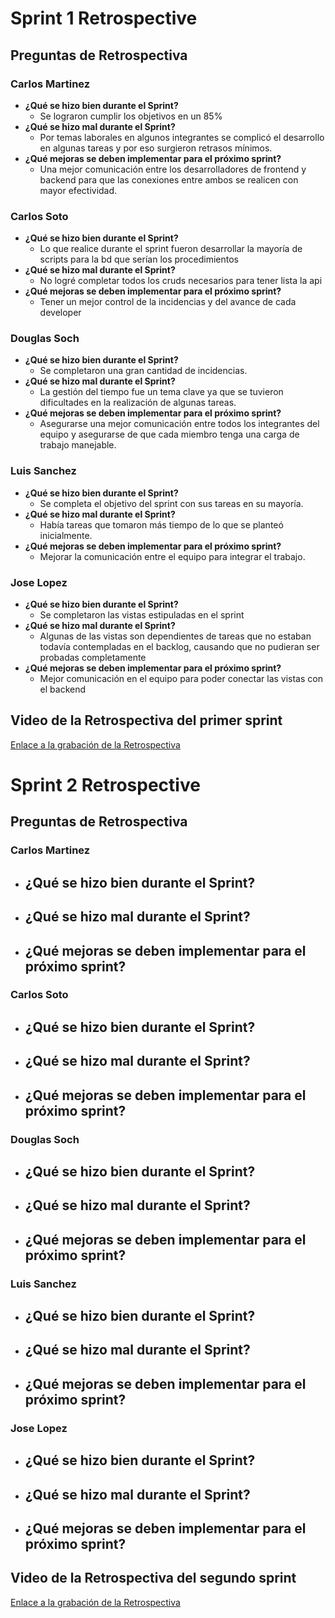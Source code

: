 # Sprint 1 Retrospective

## Preguntas de Retrospectiva

### Carlos Martinez
- **¿Qué se hizo bien durante el Sprint?**
  - Se lograron cumplir los objetivos en un 85%
- **¿Qué se hizo mal durante el Sprint?**
  - Por temas laborales en algunos integrantes se complicó el desarrollo en algunas tareas y por eso surgieron retrasos mínimos.
- **¿Qué mejoras se deben implementar para el próximo sprint?**
  - Una mejor comunicación entre los desarrolladores de frontend y backend para que las conexiones entre ambos se realicen con mayor efectividad. 

### Carlos Soto
- **¿Qué se hizo bien durante el Sprint?**
  - Lo que realice durante el sprint fueron desarrollar la mayoría de scripts para la bd que serían los procedimientos
- **¿Qué se hizo mal durante el Sprint?**
  - No logré completar todos los cruds necesarios para tener lista la api
- **¿Qué mejoras se deben implementar para el próximo sprint?**
  - Tener un mejor control de la incidencias y del avance de cada developer

### Douglas Soch
- **¿Qué se hizo bien durante el Sprint?**
  - Se completaron una gran cantidad de incidencias.
- **¿Qué se hizo mal durante el Sprint?**
  - La gestión del tiempo fue un tema clave ya que se tuvieron dificultades en la realización de algunas tareas.
- **¿Qué mejoras se deben implementar para el próximo sprint?**
  - Asegurarse una mejor comunicación entre todos los integrantes del equipo y asegurarse de que cada miembro tenga una carga de trabajo manejable.

### Luis Sanchez
- **¿Qué se hizo bien durante el Sprint?**
  - Se completa el objetivo del sprint con sus tareas en su mayoría.
- **¿Qué se hizo mal durante el Sprint?**
  - Había tareas que tomaron más tiempo de lo que se planteó inicialmente.
- **¿Qué mejoras se deben implementar para el próximo sprint?**
  - Mejorar la comunicación entre el equipo para integrar el trabajo.

### Jose Lopez
- **¿Qué se hizo bien durante el Sprint?**
  - Se completaron las vistas estipuladas en el sprint
- **¿Qué se hizo mal durante el Sprint?**
  - Algunas de las vistas son dependientes de tareas que no estaban todavía contempladas en el backlog, causando que no pudieran ser probadas completamente
- **¿Qué mejoras se deben implementar para el próximo sprint?**
  - Mejor comunicación en el equipo para poder conectar las vistas con el backend

## Video de la Retrospectiva del primer sprint
[Enlace a la grabación de la Retrospectiva](https://drive.google.com/file/d/1FEIwuk0sXGRCP5yIckgGJCUyhWzIVXTZ/view?usp=sharing)


# Sprint 2 Retrospective

## Preguntas de Retrospectiva

### Carlos Martinez
- **¿Qué se hizo bien durante el Sprint?**
  - 
- **¿Qué se hizo mal durante el Sprint?**
  - 
- **¿Qué mejoras se deben implementar para el próximo sprint?**
  -  

### Carlos Soto
- **¿Qué se hizo bien durante el Sprint?**
  - 
- **¿Qué se hizo mal durante el Sprint?**
  - 
- **¿Qué mejoras se deben implementar para el próximo sprint?**
  - 

### Douglas Soch
- **¿Qué se hizo bien durante el Sprint?**
  - 
- **¿Qué se hizo mal durante el Sprint?**
  - 
- **¿Qué mejoras se deben implementar para el próximo sprint?**
  - 

### Luis Sanchez
- **¿Qué se hizo bien durante el Sprint?**
  - 
- **¿Qué se hizo mal durante el Sprint?**
  - 
- **¿Qué mejoras se deben implementar para el próximo sprint?**
  - 

### Jose Lopez
- **¿Qué se hizo bien durante el Sprint?**
  - 
- **¿Qué se hizo mal durante el Sprint?**
  - 
- **¿Qué mejoras se deben implementar para el próximo sprint?**
  - 

## Video de la Retrospectiva del segundo sprint
[Enlace a la grabación de la Retrospectiva]()
